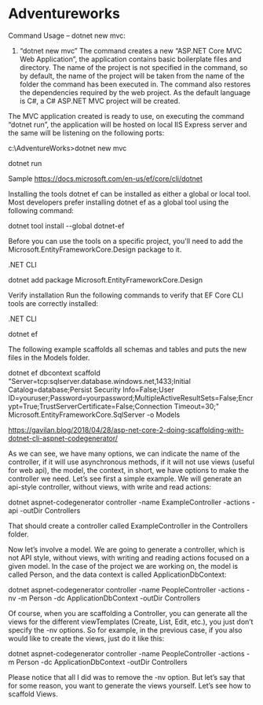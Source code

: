 # Adventureworks
Command Usage – dotnet new mvc:
1. “dotnet new mvc”
The command creates a new “ASP.NET Core MVC Web Application”, the application contains basic boilerplate files and directory. The name of the project is not specified in the command, so by default, the name of the project will be taken from the name of the folder the command has been executed in. The command also restores the dependencies required by the web project. As the default language is C#, a C# ASP.NET MVC project will be created.

The MVC application created is ready to use, on executing the command “dotnet run”, the application will be hosted on local IIS Express server and the same will be listening on the following ports:

c:\AdventureWorks>dotnet new mvc

dotnet run

Sample https://docs.microsoft.com/en-us/ef/core/cli/dotnet

Installing the tools
dotnet ef can be installed as either a global or local tool. Most developers prefer installing dotnet ef as a global tool using the following command:

dotnet tool install --global dotnet-ef

Before you can use the tools on a specific project, you'll need to add the Microsoft.EntityFrameworkCore.Design package to it.

.NET CLI


dotnet add package Microsoft.EntityFrameworkCore.Design

Verify installation
Run the following commands to verify that EF Core CLI tools are correctly installed:

.NET CLI


dotnet ef

The following example scaffolds all schemas and tables and puts the new files in the Models folder.

dotnet ef dbcontext scaffold "Server=tcp:sqlserver.database.windows.net,1433;Initial Catalog=database;Persist Security Info=False;User ID=youruser;Password=yourpassword;MultipleActiveResultSets=False;Encrypt=True;TrustServerCertificate=False;Connection Timeout=30;" Microsoft.EntityFrameworkCore.SqlServer -o Models


https://gavilan.blog/2018/04/28/asp-net-core-2-doing-scaffolding-with-dotnet-cli-aspnet-codegenerator/

As we can see, we have many options, we can indicate the name of the controller, if it will use asynchronous methods, if it will not use views (useful for web api), the model, the context, in short, we have options to make the controller we need. Let’s see first a simple example. We will generate an api-style controller, without views, with write and read actions:

dotnet aspnet-codegenerator controller -name ExampleController -actions -api            -outDir Controllers

That should create a controller called ExampleController in the Controllers folder.

Now let’s involve a model. We are going to generate a controller, which is not API style, without views, with writing and reading actions focused on a given model. In the case of the project we are working on, the model is called Person, and the data context is called ApplicationDbContext:

dotnet aspnet-codegenerator controller -name PeopleController -actions -nv -m Person -dc ApplicationDbContext -outDir Controllers

Of course, when you are scaffolding a Controller, you can generate all the views for the different viewTemplates (Create, List, Edit, etc.), you just don’t specify the -nv options. So for example, in the previous case, if you also would like to create the views, just do it like this:

dotnet aspnet-codegenerator controller -name PeopleController -actions -m Person -dc ApplicationDbContext -outDir Controllers

Please notice that all I did was to remove the -nv option. But let’s say that for some reason, you want to generate the views yourself. Let’s see how to scaffold Views.
